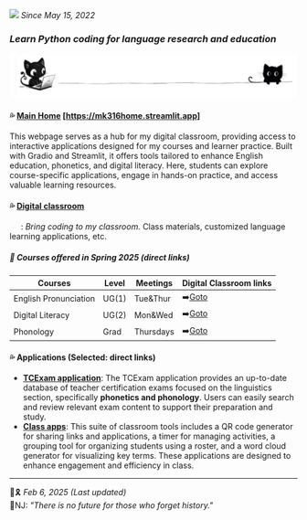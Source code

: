 ![](https://komarev.com/ghpvc/?username=MK316&color=blueviolet&label=VISIT+count) _Since May 15, 2022_  
  

### _Learn Python coding for language research and education_  
![](https://github.com/MK316/MK-316/raw/main/images/octocat-2-line.png)
#### 💦 [Main Home](https://mk316home.streamlit.app/) [https://mk316home.streamlit.app]
This webpage serves as a hub for my digital classroom, providing access to interactive applications designed for my courses and learner practice. Built with Gradio and Streamlit, it offers tools tailored to enhance English education, phonetics, and digital literacy. Here, students can explore course-specific applications, engage in hands-on practice, and access valuable learning resources.

#### 💦 [Digital classroom](https://mk316home.streamlit.app/About_My_Digital_Classroom)  
&nbsp;&nbsp;&nbsp;&nbsp;&nbsp;: _Bring coding to my classroom._ Class materials, customized language learning applications, etc. 
##### 📙 Courses offered in Spring 2025 (direct links)

|Courses|Level|Meetings|Digital Classroom links|  
|--|--|--|--|  
|English Pronunciation|UG(1)|Tue&Thur| ➡️[Goto](https://engpro-class.streamlit.app)|  
|Digital Literacy|UG(2)|Mon&Wed| ➡️[Goto](https://dlclass.streamlit.app/)|  
|Phonology|Grad|Thursdays| ➡️[Goto](https://acoustics.streamlit.app/)|  

#### 💦 Applications (Selected: direct links)
+ **[TCExam application](https://mk316home.streamlit.app/Apps:_%F0%9F%94%B4_TCExam)**: The TCExam application provides an up-to-date database of teacher certification exams focused on the linguistics section, specifically **phonetics and phonology**. Users can easily search and review relevant exam content to support their preparation and study.
+ **[Class apps](https://mk316home.streamlit.app/Apps:_%E2%9A%AA_Classroom)**: This suite of classroom tools includes a QR code generator for sharing links and applications, a timer for managing activities, a grouping tool for organizing students using a roster, and a word cloud generator for visualizing key terms. These applications are designed to enhance engagement and efficiency in class.




---
💜🎗️ _Feb 6, 2025 (Last updated)_  
🚫NJ: _"There is no future for those who forget history."_   
